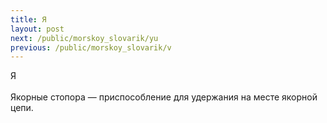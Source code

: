 ```yaml
---
title: Я
layout: post
next: /public/morskoy_slovarik/yu
previous: /public/morskoy_slovarik/v
---
```


Я  
   
Якорные стопора — приспособление для удержания на месте якорной цепи.